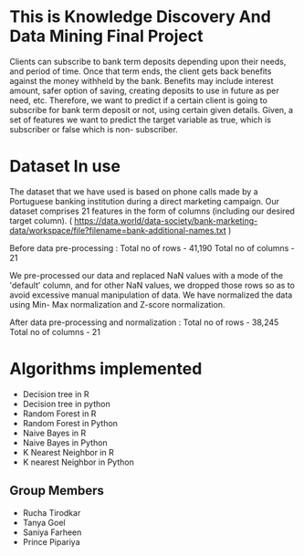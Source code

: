 # This is Knowledge Discovery And Data Mining Final Project

Clients can subscribe to bank term deposits depending upon their needs, and period of time. Once that term ends, the client gets back benefits against the money withheld by the bank. Benefits may include interest amount, safer option of saving, creating deposits to use in future as per need, etc. Therefore, we want to predict if a certain client is going to subscribe for bank term deposit or not, using certain given details. Given, a set of features we want to predict the target variable as true, which is subscriber or false which is non- subscriber.

# Dataset In use 

The dataset that we have used is based on phone calls made by a Portuguese banking institution during a direct marketing campaign. Our dataset comprises 21 features in the form of columns (including our desired target column). ( https://data.world/data-society/bank-marketing-data/workspace/file?filename=bank-additional-names.txt )

Before data pre-processing : Total no of rows - 41,190 Total no of columns - 21

We pre-processed our data and replaced NaN values with a mode of the 'default' column, and for other NaN values, we dropped those rows so as to avoid excessive manual manipulation of data. We have normalized the data using Min- Max normalization and Z-score normalization. 

After data pre-processing and normalization : Total no of rows - 38,245 Total no of columns - 21

# Algorithms implemented 
- Decision tree in R
- Decision tree in python
- Random Forest in R
- Random Forest in Python
- Naive Bayes in R
- Naive Bayes in Python
- K Nearest Neighbor in R 
- K nearest Neighbor in Python

## Group Members
- Rucha Tirodkar
- Tanya Goel
- Saniya Farheen
- Prince Pipariya
